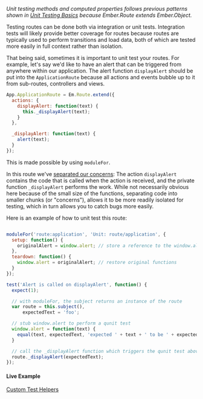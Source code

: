 _Unit testing methods and computed properties follows previous patterns shown 
in [Unit Testing Basics] because Ember.Route extends Ember.Object._

Testing routes can be done both via integration or unit tests. Integration tests 
will likely provide better coverage for routes because routes are typically used 
to perform transitions and load data, both of which are tested more easily in 
full context rather than isolation.

That being said, sometimes it is important to unit test your routes. For example, 
let's say we'd like to have an alert that can be triggered from anywhere within 
our application. The alert function `displayAlert` should be put into the 
`ApplicationRoute` because all actions and events bubble up to it from 
sub-routes, controllers and views.

```javascript
App.ApplicationRoute = Em.Route.extend({
  actions: {
    displayAlert: function(text) {
      this._displayAlert(text);
    }
  },

  _displayAlert: function(text) {
    alert(text);
  }
});
```

This is made possible by using `moduleFor`.

In this route we've [separated our concerns](http://en.wikipedia.org/wiki/Separation_of_concerns):
The action `displayAlert` contains the code that is called when the action is 
received, and the private function `_displayAlert` performs the work. While not 
necessarily obvious here because of the small size of the functions, separating 
code into smaller chunks (or "concerns"), allows it to be more readily isolated 
for testing, which in turn allows you to catch bugs more easily.

Here is an example of how to unit test this route:

```javascript

moduleFor('route:application', 'Unit: route/application', {
  setup: function() {
    originalAlert = window.alert; // store a reference to the window.alert
  },
  teardown: function() {
    window.alert = originalAlert; // restore original functions
  }
});

test('Alert is called on displayAlert', function() {
  expect(1);

  // with moduleFor, the subject returns an instance of the route
  var route = this.subject(),
      expectedText = 'foo';

  // stub window.alert to perform a qunit test
  window.alert = function(text) {
    equal(text, expectedText, 'expected ' + text + ' to be ' + expectedText);
  }

  // call the _displayAlert function which triggers the qunit test above
  route._displayAlert(expectedText);
});
```

#### Live Example

<a class="jsbin-embed" href="http://jsbin.com/fitigovari/embed?output">Custom Test Helpers</a>

<script src="http://static.jsbin.com/js/embed.js"></script>

[Unit Testing Basics]: /guides/testing/unit-testing-basics
[separated our concerns]: http://en.wikipedia.org/wiki/Separation_of_concerns
